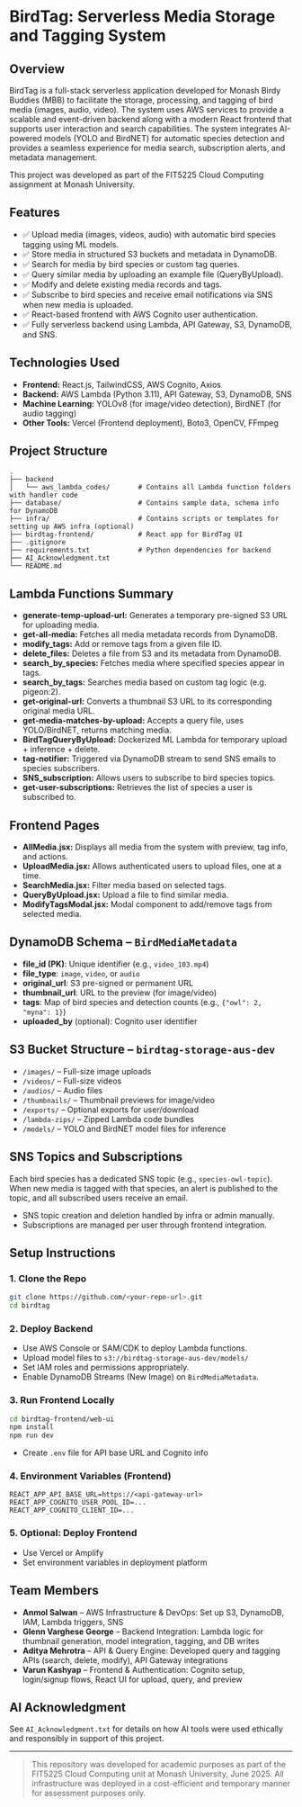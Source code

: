 # BirdTag: Serverless Media Storage and Tagging System

## Overview
BirdTag is a full-stack serverless application developed for Monash Birdy Buddies (MBB) to facilitate the storage, processing, and tagging of bird media (images, audio, video). The system uses AWS services to provide a scalable and event-driven backend along with a modern React frontend that supports user interaction and search capabilities. The system integrates AI-powered models (YOLO and BirdNET) for automatic species detection and provides a seamless experience for media search, subscription alerts, and metadata management.

This project was developed as part of the FIT5225 Cloud Computing assignment at Monash University.

## Features
- ✅ Upload media (images, videos, audio) with automatic bird species tagging using ML models.
- ✅ Store media in structured S3 buckets and metadata in DynamoDB.
- ✅ Search for media by bird species or custom tag queries.
- ✅ Query similar media by uploading an example file (QueryByUpload).
- ✅ Modify and delete existing media records and tags.
- ✅ Subscribe to bird species and receive email notifications via SNS when new media is uploaded.
- ✅ React-based frontend with AWS Cognito user authentication.
- ✅ Fully serverless backend using Lambda, API Gateway, S3, DynamoDB, and SNS.

## Technologies Used
- **Frontend:** React.js, TailwindCSS, AWS Cognito, Axios
- **Backend:** AWS Lambda (Python 3.11), API Gateway, S3, DynamoDB, SNS
- **Machine Learning:** YOLOv8 (for image/video detection), BirdNET (for audio tagging)
- **Other Tools:** Vercel (Frontend deployment), Boto3, OpenCV, FFmpeg

## Project Structure
```
.
├── backend
│   └── aws_lambda_codes/       # Contains all Lambda function folders with handler code
├── database/                   # Contains sample data, schema info for DynamoDB
├── infra/                      # Contains scripts or templates for setting up AWS infra (optional)
├── birdtag-frontend/           # React app for BirdTag UI
├── .gitignore
├── requirements.txt            # Python dependencies for backend
├── AI_Acknowledgment.txt
└── README.md
```

## Lambda Functions Summary
- **generate-temp-upload-url:** Generates a temporary pre-signed S3 URL for uploading media.
- **get-all-media:** Fetches all media metadata records from DynamoDB.
- **modify_tags:** Add or remove tags from a given file ID.
- **delete_files:** Deletes a file from S3 and its metadata from DynamoDB.
- **search_by_species:** Fetches media where specified species appear in tags.
- **search_by_tags:** Searches media based on custom tag logic (e.g. pigeon:2).
- **get-original-url:** Converts a thumbnail S3 URL to its corresponding original media URL.
- **get-media-matches-by-upload:** Accepts a query file, uses YOLO/BirdNET, returns matching media.
- **BirdTagQueryByUpload:** Dockerized ML Lambda for temporary upload + inference + delete.
- **tag-notifier:** Triggered via DynamoDB stream to send SNS emails to species subscribers.
- **SNS_subscription:** Allows users to subscribe to bird species topics.
- **get-user-subscriptions:** Retrieves the list of species a user is subscribed to.

## Frontend Pages
- **AllMedia.jsx:** Displays all media from the system with preview, tag info, and actions.
- **UploadMedia.jsx:** Allows authenticated users to upload files, one at a time.
- **SearchMedia.jsx:** Filter media based on selected tags.
- **QueryByUpload.jsx:** Upload a file to find similar media.
- **ModifyTagsModal.jsx:** Modal component to add/remove tags from selected media.

## DynamoDB Schema – `BirdMediaMetadata`
- **file_id (PK)**: Unique identifier (e.g., `video_103.mp4`)
- **file_type**: `image`, `video`, or `audio`
- **original_url**: S3 pre-signed or permanent URL
- **thumbnail_url**: URL to the preview (for image/video)
- **tags**: Map of bird species and detection counts (e.g., `{"owl": 2, "myna": 1}`)
- **uploaded_by** (optional): Cognito user identifier

## S3 Bucket Structure – `birdtag-storage-aus-dev`
- `/images/` – Full-size image uploads
- `/videos/` – Full-size videos
- `/audios/` – Audio files
- `/thumbnails/` – Thumbnail previews for image/video
- `/exports/` – Optional exports for user/download
- `/lambda-zips/` – Zipped Lambda code bundles
- `/models/` – YOLO and BirdNET model files for inference

## SNS Topics and Subscriptions
Each bird species has a dedicated SNS topic (e.g., `species-owl-topic`). When new media is tagged with that species, an alert is published to the topic, and all subscribed users receive an email.

- SNS topic creation and deletion handled by infra or admin manually.
- Subscriptions are managed per user through frontend integration.

## Setup Instructions
### 1. Clone the Repo
```bash
git clone https://github.com/<your-repo-url>.git
cd birdtag
```

### 2. Deploy Backend
- Use AWS Console or SAM/CDK to deploy Lambda functions.
- Upload model files to `s3://birdtag-storage-aus-dev/models/`
- Set IAM roles and permissions appropriately.
- Enable DynamoDB Streams (New Image) on `BirdMediaMetadata`.

### 3. Run Frontend Locally
```bash
cd birdtag-frontend/web-ui
npm install
npm run dev
```
- Create `.env` file for API base URL and Cognito info

### 4. Environment Variables (Frontend)
```
REACT_APP_API_BASE_URL=https://<api-gateway-url>
REACT_APP_COGNITO_USER_POOL_ID=...
REACT_APP_COGNITO_CLIENT_ID=...
```

### 5. Optional: Deploy Frontend
- Use Vercel or Amplify
- Set environment variables in deployment platform

## Team Members
- **Anmol Salwan** – AWS Infrastructure & DevOps: Set up S3, DynamoDB, IAM, Lambda triggers, SNS
- **Glenn Varghese George** – Backend Integration: Lambda logic for thumbnail generation, model integration, tagging, and DB writes
- **Aditya Mehrotra** – API & Query Engine: Developed query and tagging APIs (search, delete, modify), API Gateway integrations
- **Varun Kashyap** – Frontend & Authentication: Cognito setup, login/signup flows, React UI for upload, query, and preview

## AI Acknowledgment
See `AI_Acknowledgment.txt` for details on how AI tools were used ethically and responsibly in support of this project.

---

> This repository was developed for academic purposes as part of the FIT5225 Cloud Computing unit at Monash University, June 2025. All infrastructure was deployed in a cost-efficient and temporary manner for assessment purposes only.